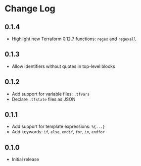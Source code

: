 # Change Log

## 0.1.4

- Highlight new Terraform 0.12.7 functions: `regex` and `regexall`

## 0.1.3

- Allow identifiers without quotes in top-level blocks

## 0.1.2

- Add support for variable files: `.tfvars`
- Declare `.tfstate` files as JSON

## 0.1.1

- Add support for template expressions: `%{...}`
- Add keywords: `if`, `else`, `endif`, `for`, `in`, `endfor`

## 0.1.0

- Initial release

